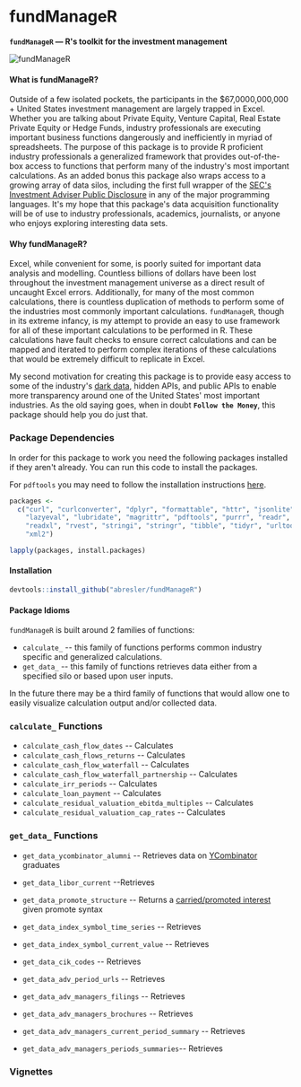 fundManageR
================

<strong>`fundManageR` — R's toolkit for the investment management</strong>

<img src = 'http://i.imgur.com/ryDGtVV.jpg' alt="fundManageR">

#### <strong>What is fundManageR?</strong>

Outside of a few isolated pockets, the participants in the $67,0000,000,000 + United States investment management are largely trapped in Excel. Whether you are talking about Private Equity, Venture Capital, Real Estate Private Equity or Hedge Funds, industry professionals are executing important business functions dangerously and inefficiently in myriad of spreadsheets. The purpose of this package is to provide R proficient industry professionals a generalized framework that provides out-of-the-box access to functions that perform many of the industry's most important calculations. As an added bonus this package also wraps access to a growing array of data silos, including the first full wrapper of the [SEC's Investment Adviser Public Disclosure](https://adviserinfo.sec.gov/) in any of the major programming languages. It's my hope that this package's data acquisition functionality will be of use to industry professionals, academics, journalists, or anyone who enjoys exploring interesting data sets.

#### <strong>Why fundManageR?</strong>

Excel, while convenient for some, is poorly suited for important data analysis and modelling. Countless billions of dollars have been lost throughout the investment management universe as a direct result of uncaught Excel errors. Additionally, for many of the most common calculations, there is countless duplication of methods to perform some of the industries most commonly important calculations. `fundManageR`, though in its extreme infancy, is my attempt to provide an easy to use framework for all of these important calculations to be performed in R. These calculations have fault checks to ensure correct calculations and can be mapped and iterated to perform complex iterations of these calculations that would be extremely difficult to replicate in Excel.

My second motivation for creating this package is to provide easy access to some of the industry's [dark data](http://www.gartner.com/it-glossary/dark-data), hidden APIs, and public APIs to enable more transparency around one of the United States' most important industries. As the old saying goes, when in doubt <strong>`Follow the Money`</strong>, this package should help you do just that.

### Package Dependencies

In order for this package to work you need the following packages installed if they aren't already. You can run this code to install the packages.

For `pdftools` you may need to follow the installation instructions [here](https://github.com/ropensci/pdftools).

``` r
packages <- 
  c("curl", "curlconverter", "dplyr", "formattable", "httr", "jsonlite", 
    "lazyeval", "lubridate", "magrittr", "pdftools", "purrr", "readr", 
    "readxl", "rvest", "stringi", "stringr", "tibble", "tidyr", "urltools", 
    "xml2")

lapply(packages, install.packages)
```

#### <strong>Installation</strong>

``` r
devtools::install_github("abresler/fundManageR")
```

#### Package Idioms

`fundManageR` is built around 2 families of functions:

-   `calculate_` -- this family of functions performs common industry specific and generalized calculations.
-   `get_data_` -- this family of functions retrieves data either from a specified silo or based upon user inputs.

In the future there may be a third family of functions that would allow one to easily visualize calculation output and/or collected data.

### `calculate_` Functions

-   `calculate_cash_flow_dates` -- Calculates
-   `calculate_cash_flows_returns` -- Calculates
-   `calculate_cash_flow_waterfall` -- Calculates
-   `calculate_cash_flow_waterfall_partnership` -- Calculates
-   `calculate_irr_periods` -- Calculates
-   `calculate_loan_payment` -- Calculates
-   `calculate_residual_valuation_ebitda_multiples` -- Calculates
-   `calculate_residual_valuation_cap_rates` -- Calculates

### `get_data_` Functions

-   `get_data_ycombinator_alumni` -- Retrieves data on [YCombinator](http://www.ycombinator.com/) graduates
-   `get_data_libor_current` --Retrieves
-   `get_data_promote_structure` -- Returns a [carried/promoted interest](https://en.wikipedia.org/wiki/Carried_interest) given promote syntax
-   `get_data_index_symbol_time_series` -- Retrieves
-   `get_data_index_symbol_current_value` -- Retrieves
-   `get_data_cik_codes` -- Retrieves

-   `get_data_adv_period_urls` -- Retrieves
-   `get_data_adv_managers_filings` -- Retrieves
-   `get_data_adv_managers_brochures` -- Retrieves
-   `get_data_adv_managers_current_period_summary` -- Retrieves
-   `get_data_adv_managers_periods_summaries`-- Retrieves

### Vignettes
